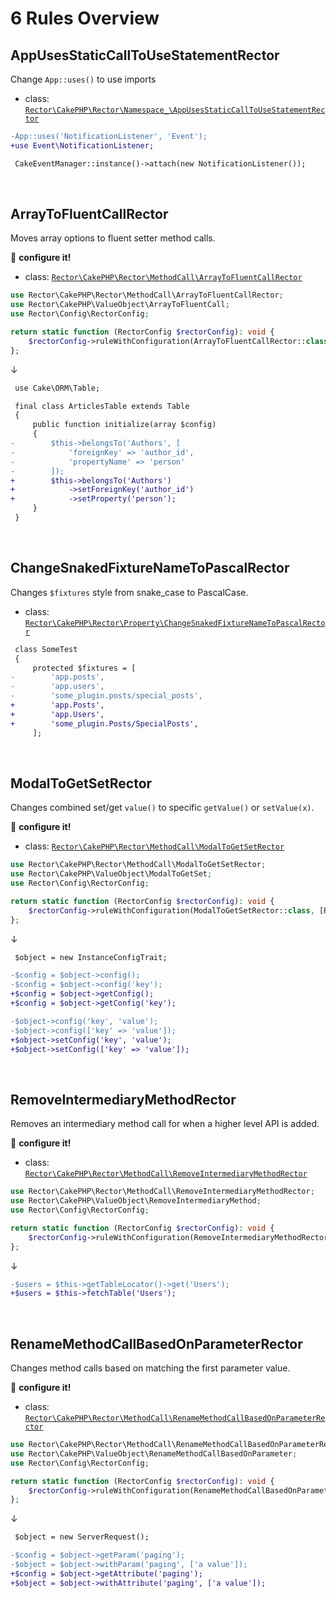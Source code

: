 # 6 Rules Overview

## AppUsesStaticCallToUseStatementRector

Change `App::uses()` to use imports

- class: [`Rector\CakePHP\Rector\Namespace_\AppUsesStaticCallToUseStatementRector`](../src/Rector/Namespace_/AppUsesStaticCallToUseStatementRector.php)

```diff
-App::uses('NotificationListener', 'Event');
+use Event\NotificationListener;

 CakeEventManager::instance()->attach(new NotificationListener());
```

<br>

## ArrayToFluentCallRector

Moves array options to fluent setter method calls.

:wrench: **configure it!**

- class: [`Rector\CakePHP\Rector\MethodCall\ArrayToFluentCallRector`](../src/Rector/MethodCall/ArrayToFluentCallRector.php)

```php
use Rector\CakePHP\Rector\MethodCall\ArrayToFluentCallRector;
use Rector\CakePHP\ValueObject\ArrayToFluentCall;
use Rector\Config\RectorConfig;

return static function (RectorConfig $rectorConfig): void {
    $rectorConfig->ruleWithConfiguration(ArrayToFluentCallRector::class, [Rector\CakePHP\Rector\MethodCall\ArrayToFluentCallRector::ARRAYS_TO_FLUENT_CALLS: [new ArrayToFluentCall('ArticlesTable', ['setForeignKey', 'setProperty'])]]);
};
```

↓

```diff
 use Cake\ORM\Table;

 final class ArticlesTable extends Table
 {
     public function initialize(array $config)
     {
-        $this->belongsTo('Authors', [
-            'foreignKey' => 'author_id',
-            'propertyName' => 'person'
-        ]);
+        $this->belongsTo('Authors')
+            ->setForeignKey('author_id')
+            ->setProperty('person');
     }
 }
```

<br>

## ChangeSnakedFixtureNameToPascalRector

Changes `$fixtures` style from snake_case to PascalCase.

- class: [`Rector\CakePHP\Rector\Property\ChangeSnakedFixtureNameToPascalRector`](../src/Rector/Property/ChangeSnakedFixtureNameToPascalRector.php)

```diff
 class SomeTest
 {
     protected $fixtures = [
-        'app.posts',
-        'app.users',
-        'some_plugin.posts/special_posts',
+        'app.Posts',
+        'app.Users',
+        'some_plugin.Posts/SpecialPosts',
     ];
```

<br>

## ModalToGetSetRector

Changes combined set/get `value()` to specific `getValue()` or `setValue(x)`.

:wrench: **configure it!**

- class: [`Rector\CakePHP\Rector\MethodCall\ModalToGetSetRector`](../src/Rector/MethodCall/ModalToGetSetRector.php)

```php
use Rector\CakePHP\Rector\MethodCall\ModalToGetSetRector;
use Rector\CakePHP\ValueObject\ModalToGetSet;
use Rector\Config\RectorConfig;

return static function (RectorConfig $rectorConfig): void {
    $rectorConfig->ruleWithConfiguration(ModalToGetSetRector::class, [Rector\CakePHP\Rector\MethodCall\ModalToGetSetRector::UNPREFIXED_METHODS_TO_GET_SET: [new ModalToGetSet('getConfig', 'setConfig', 'InstanceConfigTrait', 'config', 1)]]);
};
```

↓

```diff
 $object = new InstanceConfigTrait;

-$config = $object->config();
-$config = $object->config('key');
+$config = $object->getConfig();
+$config = $object->getConfig('key');

-$object->config('key', 'value');
-$object->config(['key' => 'value']);
+$object->setConfig('key', 'value');
+$object->setConfig(['key' => 'value']);
```

<br>

## RemoveIntermediaryMethodRector

Removes an intermediary method call for when a higher level API is added.

:wrench: **configure it!**

- class: [`Rector\CakePHP\Rector\MethodCall\RemoveIntermediaryMethodRector`](../src/Rector/MethodCall/RemoveIntermediaryMethodRector.php)

```php
use Rector\CakePHP\Rector\MethodCall\RemoveIntermediaryMethodRector;
use Rector\CakePHP\ValueObject\RemoveIntermediaryMethod;
use Rector\Config\RectorConfig;

return static function (RectorConfig $rectorConfig): void {
    $rectorConfig->ruleWithConfiguration(RemoveIntermediaryMethodRector::class, [Rector\CakePHP\Rector\MethodCall\RemoveIntermediaryMethodRector::REMOVE_INTERMEDIARY_METHOD: [new RemoveIntermediaryMethod('getTableLocator', 'get', 'fetchTable')]]);
};
```

↓

```diff
-$users = $this->getTableLocator()->get('Users');
+$users = $this->fetchTable('Users');
```

<br>

## RenameMethodCallBasedOnParameterRector

Changes method calls based on matching the first parameter value.

:wrench: **configure it!**

- class: [`Rector\CakePHP\Rector\MethodCall\RenameMethodCallBasedOnParameterRector`](../src/Rector/MethodCall/RenameMethodCallBasedOnParameterRector.php)

```php
use Rector\CakePHP\Rector\MethodCall\RenameMethodCallBasedOnParameterRector;
use Rector\CakePHP\ValueObject\RenameMethodCallBasedOnParameter;
use Rector\Config\RectorConfig;

return static function (RectorConfig $rectorConfig): void {
    $rectorConfig->ruleWithConfiguration(RenameMethodCallBasedOnParameterRector::class, [Rector\CakePHP\Rector\MethodCall\RenameMethodCallBasedOnParameterRector::CALLS_WITH_PARAM_RENAMES: [new RenameMethodCallBasedOnParameter('ServerRequest', 'getParam', 'paging', 'getAttribute'), new RenameMethodCallBasedOnParameter('ServerRequest', 'withParam', 'paging', 'withAttribute')]]);
};
```

↓

```diff
 $object = new ServerRequest();

-$config = $object->getParam('paging');
-$object = $object->withParam('paging', ['a value']);
+$config = $object->getAttribute('paging');
+$object = $object->withAttribute('paging', ['a value']);
```

<br>
